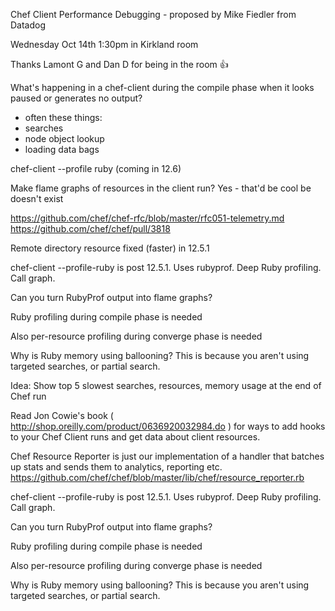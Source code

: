 Chef Client Performance Debugging - proposed by Mike Fiedler from Datadog

Wednesday Oct 14th 1:30pm in Kirkland room

Thanks Lamont G and Dan D for being in the room :thumbsup:

What's happening in a chef-client during the compile phase when it looks paused or generates no output?
- often these things:
- searches
- node object lookup
- loading data bags

chef-client --profile ruby
(coming in 12.6)

Make flame graphs of resources in the client run?  Yes - that'd be cool be doesn't exist


https://github.com/chef/chef-rfc/blob/master/rfc051-telemetry.md
https://github.com/chef/chef/pull/3818

Remote directory resource fixed (faster) in 12.5.1

chef-client --profile-ruby is post 12.5.1. Uses rubyprof. Deep Ruby profiling. Call graph.

Can you turn RubyProf output into flame graphs?

Ruby profiling during compile phase is needed

Also per-resource profiling during converge phase is needed

Why is Ruby memory using ballooning? This is because you aren't using targeted searches, or partial search.

Idea: Show top 5 slowest searches, resources, memory usage at the end of Chef run

Read Jon Cowie's book ( http://shop.oreilly.com/product/0636920032984.do ) for ways to add hooks to your Chef Client runs and get data about client resources.

Chef Resource Reporter is just our implementation of a handler that batches up stats and sends them to analytics, reporting etc. https://github.com/chef/chef/blob/master/lib/chef/resource_reporter.rb

chef-client --profile-ruby is post 12.5.1. Uses rubyprof. Deep Ruby profiling. Call graph.

Can you turn RubyProf output into flame graphs?

Ruby profiling during compile phase is needed

Also per-resource profiling during converge phase is needed

Why is Ruby memory using ballooning? This is because you aren't using targeted searches, or partial search.